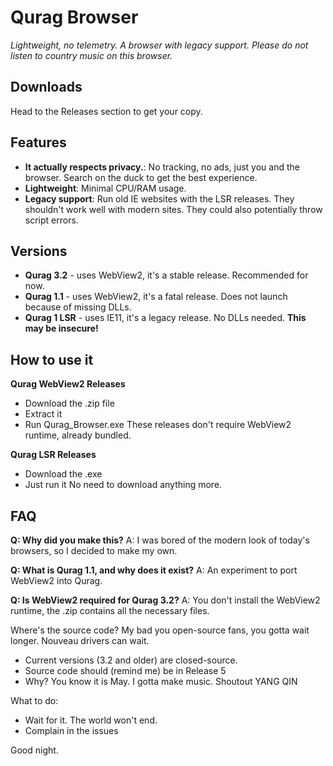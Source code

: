 # Qurag Browser
*Lightweight, no telemetry. A browser with legacy support.*
*Please do not listen to country music on this browser.*

## **Downloads**
Head to the Releases section to get your copy.

## **Features**
- **It actually respects privacy.**: No tracking, no ads, just you and the browser. Search on the duck to get the best experience.
- **Lightweight**: Minimal CPU/RAM usage.
- **Legacy support**: Run old IE websites with the LSR releases. They shouldn't work well with modern sites. They could also potentially throw script errors.

## **Versions**
- **Qurag 3.2** - uses WebView2, it's a stable release. Recommended for now.
- **Qurag 1.1** - uses WebView2, it's a fatal release. Does not launch because of missing DLLs.
- **Qurag 1 LSR** - uses IE11, it's a legacy release. No DLLs needed. **This may be insecure!**

## **How to use it**
**Qurag WebView2 Releases**
  - Download the .zip file
  - Extract it
  - Run Qurag_Browser.exe
These releases don't require WebView2 runtime, already bundled.

**Qurag LSR Releases**
  - Download the .exe
  - Just run it
No need to download anything more.

## **FAQ**
**Q: Why did you make this?**
A: I was bored of the modern look of today's browsers, so I decided to make my own.

**Q: What is Qurag 1.1, and why does it exist?**
A: An experiment to port WebView2 into Qurag.

**Q: Is WebView2 required for Qurag 3.2?**
A: You don't install the WebView2 runtime, the .zip contains all the necessary files.

Where's the source code?
My bad you open-source fans, you gotta wait longer. Nouveau drivers can wait.

- Current versions (3.2 and older) are closed-source.
- Source code should (remind me) be in Release 5
- Why? You know it is May. I gotta make music. Shoutout YANG QIN

What to do:

- Wait for it. The world won't end.
- Complain in the issues

Good night.

